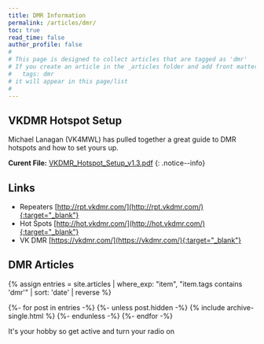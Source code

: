 ```yaml
---
title: DMR Information
permalink: /articles/dmr/
toc: true
read_time: false
author_profile: false
#
# This page is designed to collect articles that are tagged as 'dmr'
# If you create an article in the _articles folder and add front matter of
#   tags: dmr
# it will appear in this page/list
#
---
```

## VKDMR Hotspot Setup

Michael Lanagan (VK4MWL) has pulled together a great guide to DMR hotspots and
how to set yours up.

**Curent File:** [VKDMR_Hotspot_Setup_v1.3.pdf](/assets/dmr/VKDMR_Hotspot_Setup_v1.3.pdf)
{: .notice--info}

## Links

* Repeaters [http://rpt.vkdmr.com/](http://rpt.vkdmr.com/){:target="_blank"}
* Hot Spots [http://hot.vkdmr.com/](http://hot.vkdmr.com/){:target="_blank"}
* VK DMR [https://vkdmr.com/](https://vkdmr.com/){:target="_blank"}

## DMR Articles

{%
assign entries = site.articles
        | where_exp: "item", "item.tags contains 'dmr'"
        | sort: 'date'
        | reverse %}

{%- for post in entries -%}
  {%- unless post.hidden -%}
    {% include archive-single.html %}
  {%- endunless -%}
{%- endfor -%}

It's your hobby so get active and turn your radio on
